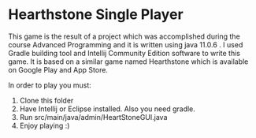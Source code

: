 # Hearthstone Single Player
This game is the result of a project which was accomplished during the course Advanced Programming and it is written using java 11.0.6 . I used Gradle building tool and Intellij Community Edition software to write this game. 
It is based on a similar game named Hearthstone which is available on Google Play and App Store. 

In order to play you must:
1. Clone this folder
2. Have Intellij or Eclipse installed. Also you need gradle.
3. Run src/main/java/admin/HeartStoneGUI.java
4. Enjoy playing :)
